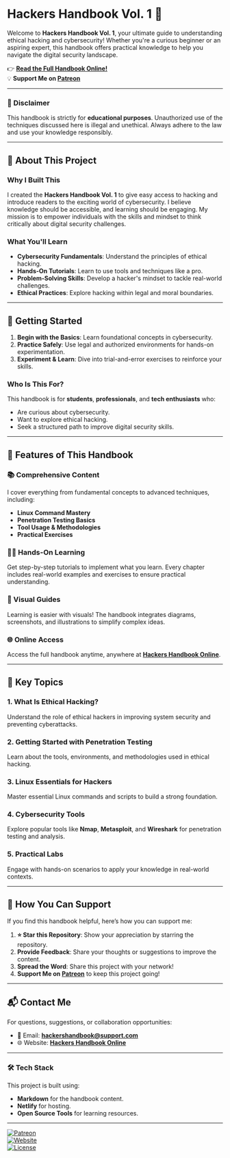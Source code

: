 # Hackers Handbook Vol. 1 🚀

Welcome to **Hackers Handbook Vol. 1**, your ultimate guide to understanding ethical hacking and cybersecurity! Whether you're a curious beginner or an aspiring expert, this handbook offers practical knowledge to help you navigate the digital security landscape.

👉 **[Read the Full Handbook Online!](https://hackers-handbook-vol-1.netlify.app/en/introduction/)**  
💡 **Support Me on [Patreon](https://www.patreon.com/icysponge/shop/hackers-handbook-vol-1-103217?utm_medium=clipboard_copy&utm_source=copyLink&utm_campaign=productshare_creator&utm_content=join_link)**  

---

### 🚨 Disclaimer  
This handbook is strictly for **educational purposes**. Unauthorized use of the techniques discussed here is illegal and unethical. Always adhere to the law and use your knowledge responsibly.

---

## 📖 About This Project

### Why I Built This
I created the **Hackers Handbook Vol. 1** to give easy access to hacking and introduce readers to the exciting world of cybersecurity. I believe knowledge should be accessible, and learning should be engaging. My mission is to empower individuals with the skills and mindset to think critically about digital security challenges.

### What You'll Learn
- **Cybersecurity Fundamentals**: Understand the principles of ethical hacking.
- **Hands-On Tutorials**: Learn to use tools and techniques like a pro.
- **Problem-Solving Skills**: Develop a hacker's mindset to tackle real-world challenges.
- **Ethical Practices**: Explore hacking within legal and moral boundaries.

---

## 🚀 Getting Started  

1. **Begin with the Basics**: Learn foundational concepts in cybersecurity.  
2. **Practice Safely**: Use legal and authorized environments for hands-on experimentation.  
3. **Experiment & Learn**: Dive into trial-and-error exercises to reinforce your skills.  

### Who Is This For?  
This handbook is for **students**, **professionals**, and **tech enthusiasts** who:  
- Are curious about cybersecurity.  
- Want to explore ethical hacking.  
- Seek a structured path to improve digital security skills.  

---

## 🌟 Features of This Handbook  

### 📚 Comprehensive Content  
I cover everything from fundamental concepts to advanced techniques, including:  
- **Linux Command Mastery**  
- **Penetration Testing Basics**  
- **Tool Usage & Methodologies**  
- **Practical Exercises**  

### 🧑‍💻 Hands-On Learning  
Get step-by-step tutorials to implement what you learn. Every chapter includes real-world examples and exercises to ensure practical understanding.

### 🎨 Visual Guides  
Learning is easier with visuals! The handbook integrates diagrams, screenshots, and illustrations to simplify complex ideas.

### 🌐 Online Access  
Access the full handbook anytime, anywhere at **[Hackers Handbook Online](https://hackers-handbook-vol-1.netlify.app/en/introduction/)**.

---

## 🔑 Key Topics  

### 1. **What Is Ethical Hacking?**  
Understand the role of ethical hackers in improving system security and preventing cyberattacks.

### 2. **Getting Started with Penetration Testing**  
Learn about the tools, environments, and methodologies used in ethical hacking.

### 3. **Linux Essentials for Hackers**  
Master essential Linux commands and scripts to build a strong foundation.

### 4. **Cybersecurity Tools**  
Explore popular tools like **Nmap**, **Metasploit**, and **Wireshark** for penetration testing and analysis.

### 5. **Practical Labs**  
Engage with hands-on scenarios to apply your knowledge in real-world contexts.

---

## 🤝 How You Can Support  

If you find this handbook helpful, here’s how you can support me:  

1. **⭐ Star this Repository**: Show your appreciation by starring the repository.  
2. **Provide Feedback**: Share your thoughts or suggestions to improve the content.  
3. **Spread the Word**: Share this project with your network!  
4. **Support Me on [Patreon](https://www.patreon.com/icysponge/shop/hackers-handbook-vol-1-103217?utm_medium=clipboard_copy&utm_source=copyLink&utm_campaign=productshare_creator&utm_content=join_link)** to keep this project going!  

---

## 📬 Contact Me  

For questions, suggestions, or collaboration opportunities:  
- 📧 Email: **hackershandbook@support.com**  
- 🌐 Website: **[Hackers Handbook Online](https://hackers-handbook-vol-1.netlify.app/en/introduction/)**  

---

### 🛠 Tech Stack  
This project is built using:  
- **Markdown** for the handbook content.  
- **Netlify** for hosting.  
- **Open Source Tools** for learning resources.

---

[![Patreon](https://img.shields.io/badge/Support-Patreon-orange.svg)](https://www.patreon.com/icysponge/shop/hackers-handbook-vol-1-103217?utm_medium=clipboard_copy&utm_source=copyLink&utm_campaign=productshare_creator&utm_content=join_link)  
[![Website](https://img.shields.io/badge/Website-Hackers%20Handbook-blue)](https://hackers-handbook-vol-1.netlify.app/en/introduction/)  
[![License](https://img.shields.io/badge/License-MIT-green.svg)](LICENSE)  

